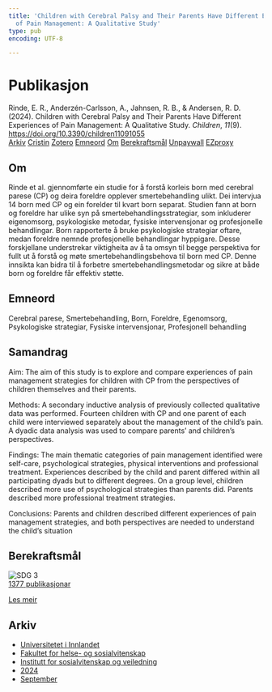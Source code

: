 ```yaml
---
title: 'Children with Cerebral Palsy and Their Parents Have Different Experiences
  of Pain Management: A Qualitative Study'
type: pub
encoding: UTF-8

---
```

<h1>Publikasjon</h1>
<article id="csl-bib-container-4Z37ISQD" class="csl-bib-container">
  <div class="csl-bib-body"> <div class="csl-entry">Rinde, E. R., Anderzén-Carlsson, A., Jahnsen, R. B., &#38; Andersen, R. D. (2024). Children with Cerebral Palsy and Their Parents Have Different Experiences of Pain Management: A Qualitative Study. <i>Children</i>, <i>11</i>(9). <a href="https://doi.org/10.3390/children11091055">https://doi.org/10.3390/children11091055</a></div> </div>
  <div class="csl-bib-buttons">
    <a href="#taxonomy-article-4Z37ISQD" alt="archive" class="csl-bib-button">Arkiv</a>
    <a href="https://app.cristin.no/results/show.jsf?id=2292081" alt="Cristin" class="csl-bib-button">Cristin</a>
    <a href="http://zotero.org/groups/5881554/items/4Z37ISQD" alt="Zotero" class="csl-bib-button">Zotero</a>
    <a href="#keywords-article-4Z37ISQD" alt="keywords" class="csl-bib-button">Emneord</a>
    <a href="#about-article-4Z37ISQD" alt="about_pub" class="csl-bib-button">Om</a>
    <a href="#sdg-article-4Z37ISQD" alt="sdg" class="csl-bib-button">Berekraftsmål</a>
    <a href="https://doi.org/10.3390/children11091055" alt="Unpaywall" class="csl-bib-button">Unpaywall</a>
    <a href="https://doi.org/10.3390/children11091055" alt="EZproxy" class="csl-bib-button">EZproxy</a>
  </div>
  <div id="csl-bib-meta-container-4Z37ISQD"></div>
</article>
<div id="csl-bib-meta-4Z37ISQD" class="csl-bib-meta">
  <article id="about-article-4Z37ISQD" class="about_pub-article">
    <h1>Om</h1>
    Rinde et al. gjennomførte ein studie for å forstå korleis born med cerebral parese (CP) og deira foreldre opplever smertebehandling ulikt. Dei intervjua 14 born med CP og ein forelder til kvart born separat. Studien fann at born og foreldre har ulike syn på smertebehandlingsstrategiar, som inkluderer eigenomsorg, psykologiske metodar, fysiske intervensjonar og profesjonelle behandlingar. Born rapporterte å bruke psykologiske strategiar oftare, medan foreldre nemnde profesjonelle behandlingar hyppigare. Desse forskjellane understrekar viktigheita av å ta omsyn til begge perspektiva for fullt ut å forstå og møte smertebehandlingsbehova til born med CP. Denne innsikta kan bidra til å forbetre smertebehandlingsmetodar og sikre at både born og foreldre får effektiv støtte.
  </article>
  <article id="keywords-article-4Z37ISQD" class="keywords-article">
    <h1>Emneord</h1>
    Cerebral parese, Smertebehandling, Born, Foreldre, Egenomsorg, Psykologiske strategiar, Fysiske intervensjonar, Profesjonell behandling
  </article>
  <article id="abstract-article-4Z37ISQD" class="abstract-article">
    <h1>Samandrag</h1>
    Aim: The aim of this study is to explore and compare experiences of pain management 
strategies for children with CP from the perspectives of children themselves and their parents. 
 
Methods: A secondary inductive analysis of previously collected qualitative data was performed. 
Fourteen children with CP and one parent of each child were interviewed separately about the 
management of the child’s pain. A dyadic data analysis was used to compare parents’ and children’s 
perspectives. 
 
Findings: The main thematic categories of pain management identified were self-care, 
psychological strategies, physical interventions and professional treatment. Experiences described by 
the child and parent differed within all participating dyads but to different degrees. On a group level, 
children described more use of psychological strategies than parents did. Parents described more 
professional treatment strategies.  
 
Conclusions: Parents and children described different experiences 
of pain management strategies, and both perspectives are needed to understand the child’s situation
  </article>
  <article id="sdg-article-4Z37ISQD" class="sdg-article">
    <h1>Berekraftsmål</h1>
    <div class="sdg-container"><div id="sdg3" class="sdg">
        <img src="{{< params subfolder >}}images/sdg/sdg03_nn.png" class="image" alt="SDG 3">
        <div class="sdg-overlay">
          <a href="{{< params subfolder >}}nn/archive/?sdg=3#archive" class="sdg-publication-count"><span>1377</span> publikasjonar</a>
          <p><a href="https://fn.no/om-fn/fns-baerekraftsmaal/god-helse-og-livskvalitet?lang=nno-NO" class="sdg-read-more">Les meir</a></p>
        </div>
      </div></div>
  </article>
  <article id="taxonomy-article-4Z37ISQD" class="taxonomy-article">
    <h1>Arkiv</h1>
    <ul>
      <li><a href="{{< params subfolder >}}nn/archive/?key=3DCRN523">Universitetet i Innlandet</a></li>
      <li><a href="{{< params subfolder >}}nn/archive/?key=IDKFS3MX">Fakultet for helse- og sosialvitenskap</a></li>
      <li><a href="{{< params subfolder >}}nn/archive/?key=CU4VFGCV">Institutt for sosialvitenskap og veiledning</a></li>
      <li><a href="{{< params subfolder >}}nn/archive/?key=85HRZ8WX">2024</a></li>
      <li><a href="{{< params subfolder >}}nn/archive/?key=WKRFRGSF">September</a></li>
    </ul>
  </article>
</div>
